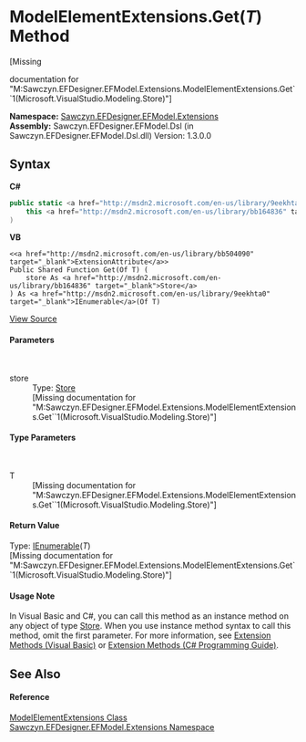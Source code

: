 # ModelElementExtensions.Get(*T*) Method 
 

\[Missing <summary> documentation for "M:Sawczyn.EFDesigner.EFModel.Extensions.ModelElementExtensions.Get``1(Microsoft.VisualStudio.Modeling.Store)"\]

**Namespace:**&nbsp;<a href="N_Sawczyn_EFDesigner_EFModel_Extensions">Sawczyn.EFDesigner.EFModel.Extensions</a><br />**Assembly:**&nbsp;Sawczyn.EFDesigner.EFModel.Dsl (in Sawczyn.EFDesigner.EFModel.Dsl.dll) Version: 1.3.0.0

## Syntax

**C#**<br />
``` C#
public static <a href="http://msdn2.microsoft.com/en-us/library/9eekhta0" target="_blank">IEnumerable</a><T> Get<T>(
	this <a href="http://msdn2.microsoft.com/en-us/library/bb164836" target="_blank">Store</a> store
)

```

**VB**<br />
``` VB
<<a href="http://msdn2.microsoft.com/en-us/library/bb504090" target="_blank">ExtensionAttribute</a>>
Public Shared Function Get(Of T) ( 
	store As <a href="http://msdn2.microsoft.com/en-us/library/bb164836" target="_blank">Store</a>
) As <a href="http://msdn2.microsoft.com/en-us/library/9eekhta0" target="_blank">IEnumerable</a>(Of T)
```

<a href="https://github.com/msawczyn/EFDesigner/tree/master/src/Dsl/CustomCode/Extensions/ModelElementExtensions.cs#L45" title="View the source code">View Source</a><br />

#### Parameters
&nbsp;<dl><dt>store</dt><dd>Type: <a href="http://msdn2.microsoft.com/en-us/library/bb164836" target="_blank">Store</a><br />\[Missing <param name="store"/> documentation for "M:Sawczyn.EFDesigner.EFModel.Extensions.ModelElementExtensions.Get``1(Microsoft.VisualStudio.Modeling.Store)"\]</dd></dl>

#### Type Parameters
&nbsp;<dl><dt>T</dt><dd>\[Missing <typeparam name="T"/> documentation for "M:Sawczyn.EFDesigner.EFModel.Extensions.ModelElementExtensions.Get``1(Microsoft.VisualStudio.Modeling.Store)"\]</dd></dl>

#### Return Value
Type: <a href="http://msdn2.microsoft.com/en-us/library/9eekhta0" target="_blank">IEnumerable</a>(*T*)<br />\[Missing <returns> documentation for "M:Sawczyn.EFDesigner.EFModel.Extensions.ModelElementExtensions.Get``1(Microsoft.VisualStudio.Modeling.Store)"\]

#### Usage Note
In Visual Basic and C#, you can call this method as an instance method on any object of type <a href="http://msdn2.microsoft.com/en-us/library/bb164836" target="_blank">Store</a>. When you use instance method syntax to call this method, omit the first parameter. For more information, see <a href="http://msdn.microsoft.com/en-us/library/bb384936.aspx">Extension Methods (Visual Basic)</a> or <a href="http://msdn.microsoft.com/en-us/library/bb383977.aspx">Extension Methods (C# Programming Guide)</a>.

## See Also


#### Reference
<a href="T_Sawczyn_EFDesigner_EFModel_Extensions_ModelElementExtensions">ModelElementExtensions Class</a><br /><a href="N_Sawczyn_EFDesigner_EFModel_Extensions">Sawczyn.EFDesigner.EFModel.Extensions Namespace</a><br />